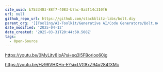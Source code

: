 ```yaml
---
site_uuid: b7533483-88f7-4083-b7ac-8a3f14c310f6
url: null
github_repo_url: https://github.com/stackblitz-labs/bolt.diy
parent_org: '[[Tooling/AI-Toolkit/Generative AI/Code Generators/Bolt.new|Bolt.new]]'
date_modified: '2025-04-12'
date_created: '2025-03-31T20:44:50.508Z'
tags:
  - Open-Source
---
```























































































































































































































































































































































































































https://youtu.be/0MyLjtv8IoA?si=sq3l5FBorioo60jg

https://youtu.be/Hz9RVHXHn-E?si=LVG8xZ94q284fXMc